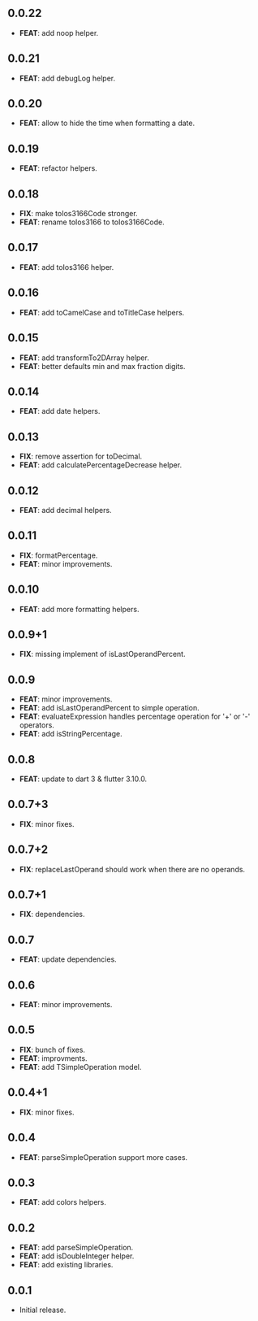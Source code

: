 ## 0.0.22

 - **FEAT**: add noop helper.

## 0.0.21

 - **FEAT**: add debugLog helper.

## 0.0.20

 - **FEAT**: allow to hide the time when formatting a date.

## 0.0.19

 - **FEAT**: refactor helpers.

## 0.0.18

 - **FIX**: make toIos3166Code stronger.
 - **FEAT**: rename toIos3166 to toIos3166Code.

## 0.0.17

 - **FEAT**: add toIos3166 helper.

## 0.0.16

 - **FEAT**: add toCamelCase and toTitleCase helpers.

## 0.0.15

 - **FEAT**: add transformTo2DArray helper.
 - **FEAT**: better defaults min and max fraction digits.

## 0.0.14

 - **FEAT**: add date helpers.

## 0.0.13

 - **FIX**: remove assertion for toDecimal.
 - **FEAT**: add calculatePercentageDecrease helper.

## 0.0.12

 - **FEAT**: add decimal helpers.

## 0.0.11

 - **FIX**: formatPercentage.
 - **FEAT**: minor improvements.

## 0.0.10

 - **FEAT**: add more formatting helpers.

## 0.0.9+1

 - **FIX**: missing implement of isLastOperandPercent.

## 0.0.9

 - **FEAT**: minor improvements.
 - **FEAT**: add isLastOperandPercent to simple operation.
 - **FEAT**: evaluateExpression handles percentage operation for '+' or '-' operators.
 - **FEAT**: add isStringPercentage.

## 0.0.8

 - **FEAT**: update to dart 3 & flutter 3.10.0.

## 0.0.7+3

 - **FIX**: minor fixes.

## 0.0.7+2

 - **FIX**: replaceLastOperand should work when there are no operands.

## 0.0.7+1

 - **FIX**: dependencies.

## 0.0.7

 - **FEAT**: update dependencies.

## 0.0.6

 - **FEAT**: minor improvements.

## 0.0.5

 - **FIX**: bunch of fixes.
 - **FEAT**: improvments.
 - **FEAT**: add TSimpleOperation model.

## 0.0.4+1

 - **FIX**: minor fixes.

## 0.0.4

 - **FEAT**: parseSimpleOperation support more cases.

## 0.0.3

 - **FEAT**: add colors helpers.

## 0.0.2

 - **FEAT**: add parseSimpleOperation.
 - **FEAT**: add isDoubleInteger helper.
 - **FEAT**: add existing libraries.

## 0.0.1

* Initial release.
